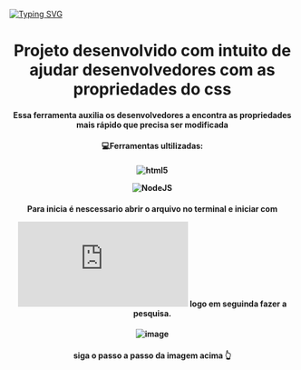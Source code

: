 [![Typing SVG](https://readme-typing-svg.herokuapp.com/?color=0000f&size=40&center=true&vCenter=true&width=1000&lines=++módulo_5+Projeto+individual+)](https://git.io/typing-svg)

<h1 id="Sobre" align="center">Projeto desenvolvido com intuito de ajudar desenvolvedores com as propriedades do css</h1>
<h4 id="Sobre" align="center">Essa ferramenta auxilia os desenvolvedores a encontra as propriedades mais rápido que precisa ser modificada </h4>


<h4 id="Sobre" align="center"> 💻Ferramentas ultilizadas:

 <h4 id="Sobre" align="center">
   
   <img align="" alt="html5" src="https://img.shields.io/badge/JavaScript-323330?style=for-the-badge&logo=javascript&logoColor=F7DF1E"/>

![NodeJS](https://img.shields.io/badge/node.js-6DA55F?style=for-the-badge&logo=node.js&logoColor=white)
<h4>

<h4 id="Sobre" align="center">Para inicia  é nescessario abrir o arquivo no terminal e iniciar com

[![Typing SVG](https://readme-typing-svg.herokuapp.com/?color=FfFf1&size=40&center=true&vCenter=true&width=1000&lines=+++node+.\index.js)](https://git.io/typing-svg)
 logo em seguinda fazer a pesquisa.
 
<h4>

<h4 id="Sobre" align="center"> 

![image](https://user-images.githubusercontent.com/101163328/216609615-624519f9-ee75-4638-be27-0f405b22f050.png)
   <h4>

<h4 id="Sobre" align="center"> siga o passo a passo da imagem acima  👆   <h4>

